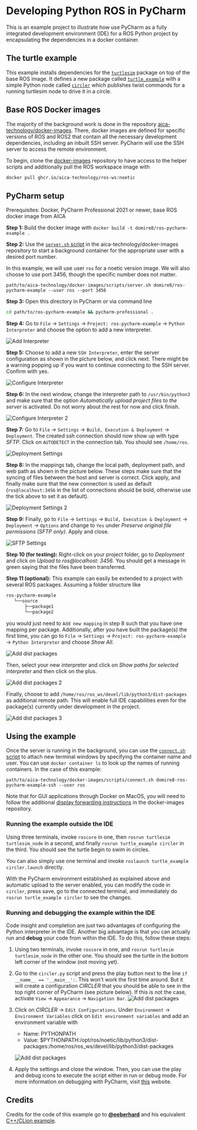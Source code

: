 # Developing Python ROS in PyCharm

This is an example project to illustrate how use PyCharm as a fully integrated development environment (IDE) for a ROS
Python project by encapsulating the dependencies in a docker container.

## The turtle example

This example installs dependencies for the [`turtlesim`](http://wiki.ros.org/turtlesim) package on top of the base ROS
image. It defines a new package called [`turtle_example`](./turtle_example) with a simple Python node
called [`circler`](./turtle_example/scripts/circler) which publishes twist commands for a running turtlesim node to
drive it in a circle.

## Base ROS Docker images

The majority of the background work is done in the
repository [aica-technology/docker-images](https://github.com/aica-technology/docker-images). There, docker images are
defined for specific versions of ROS and ROS2 that contain all the necessary development dependencies, including an
inbuilt SSH server. PyCharm will use the SSH server to access the remote environment.

To begin, clone the [docker-images](https://github.com/aica-technology/docker-images) repository to have access to the
helper scripts and additionally pull the ROS workspace image with

```bash
docker pull ghcr.io/aica-technology/ros-ws:noetic
```

## PyCharm setup

Prerequisites: Docker, PyCharm Professional 2021 or newer, base ROS docker image from AICA

**Step 1:** Build the docker image with `docker build -t domire8/ros-pycharm-example .`

**Step 2:** Use the [`server.sh` script](https://github.com/aica-technology/docker-images/blob/master/scripts/server.sh)
in the aica-technology/docker-images repository to start a background container for the appropriate user with a desired
port number.

In this example, we will use user `ros` for a noetic version image. We will also choose to use port 3456, though the
specific number does not matter.

```shell script
path/to/aica-technology/docker-images/scripts/server.sh domire8/ros-pycharm-example --user ros --port 3456
```

**Step 3:** Open this directory in PyCharm or via command line

```bash
cd path/to/ros-pycharm-example && pycharm-professional .
```

**Step 4:** Go to `File` &rarr; `Settings` &rarr; `Project: ros-pycharm-example` &rarr; `Python Interpreter` and choose
the option to add a new interpreter.

![Add Interpreter](img/add_interpreter.png)

**Step 5:** Choose to add a new `SSH Interpreter`, enter the server configuration as shown in the picture below, and
click next. There might be a warning popping up if you want to continue connecting to the SSH server. Confirm with yes.

![Configure Interpreter](img/configure_interpreter.png)

**Step 6:** In the next window, change the interpreter path to `/usr/bin/python3` and make sure that the option
*Automatically upload project files to the server* is activated. Do not worry about the rest for now and click finish.

![Configure Interpreter 2](img/configure_interpreter_2.png)

**Step 7:** Go to `File` &rarr; `Settings` &rarr; `Build, Execution & Deployment` &rarr; `Deployment`. The created ssh
connection should now show up with type *SFTP*. Click on `AUTODETECT` in the connection tab. You should see `/home/ros`.

![Deployment Settings](img/deployment_settings.png)

**Step 8:** In the mappings tab, change the local path, deployment path, and web path as shown in the picture below.
These steps make sure that the syncing of files between the host and server is correct. Click apply, and finally make
sure that the new connection is used as default (`ros@localhost:3456` in the list of connections should be bold,
otherwise use the tick above to set it as default).

![Deployment Settings 2](img/deployment_settings_2.png)

**Step 9:** Finally, go to `File` &rarr; `Settings` &rarr; `Build, Execution & Deployment` &rarr; `Deployment`
&rarr; `Options` and change to `Yes` under *Preserve original file permissions (SFTP only)*. Apply and close.

![SFTP Settings](img/sftp_settings.png)

**Step 10 (for testing):** Right-click on your project folder, go to *Deployment* and click on *Upload to ros@localhost:
3456*. You should get a message in green saying that the files have been transferred.

**Step 11 (optional):** This example can easily be extended to a project with several ROS packages. Assuming a folder
structure like

```bash
ros-pycharm-example
   └──source
       ├──package1
       └──package2
```

you would just need to `Add new mapping` in step 8 such that you have one mapping per package. Additionally, after you
have built the package(s) the first time, you can go to `File` &rarr; `Settings` &rarr; `Project: ros-pycharm-example`
&rarr; `Python Interpreter` and choose *Show All*.

![Add dist packages](img/add_dist_packages.png)

Then, select your new interpreter and click on *Show paths for selected interpreter* and then click on the plus.

![Add dist packages 2](img/add_dist_packages_2.png)

Finally, choose to add `/home/ros/ros_ws/devel/lib/python3/dist-packages` as additional remote path. This will enable
full IDE capabilities even for the package(s) currently under development in the project.

![Add dist packages 3](img/add_dist_packages_3.png)

## Using the example

Once the server is running in the background, you can use
the [`connect.sh` script](https://github.com/aica-technology/docker-images/blob/master/scripts/connect.sh)
to attach new terminal windows by specifying the container name and user. You can use `docker container ls` to look up
the names of running containers. In the case of this example:

```shell script
path/to/aica-technology/docker-images/scripts/connect.sh domire8-ros-pycharm-example-ssh --user ros
```

Note that for GUI applications through Docker on MacOS, you will need to follow the additional
[display forwarding instructions](https://github.com/aica-technology/docker-images#notes-on-x11-display-forwarding-for-mac)
in the docker-images repository.

### Running the example outside the IDE

Using three terminals, invoke `roscore` in one, then `rosrun turtlesim turtlesim_node` in a second, and finally
`rosrun turtle_example circler` in the third. You should see the turtle begin to swim in circles.

You can also simply use one terminal and invoke `roslaunch turtle_example circler.launch` directly.

With the PyCharm environment established as explained above and automatic upload to the server enabled, you can modify
the code in `circler`, press save, go to the connected terminal, and immediately do `rosrun turtle_example circler` to
see the changes.

### Running and debugging the example within the IDE

Code insight and completion are just two advantages of configuring the Python interpreter in the IDE. Another big
advantage is that you can actually run and **debug** your code from within the IDE. To do this, follow these steps:

1. Using two terminals, invoke `roscore` in one, and `rosrun turtlesim turtlesim_node` in the other one. You should see
   the turtle in the bottom left corner of the window (not moving yet).
2. Go to the `circler.py` script and press the play button next to the line `if __name__ == '__main__':`. This won't
   work the first time around. But it will create a configuration *CIRCLER* that you should be able to see in the top
   right corner of PyCharm (see picture below). If this is not the case, activate `View` &rarr; `Appearance`
   &rarr; `Navigation Bar`.
   ![Add dist packages](img/edit_configuration.png)
3. Click on *CIRCLER*  &rarr; `Edit Configurations`. Under `Environment` &rarr; `Environment Variables` click on
   `Edit environment variables` and add an environment variable with
    - Name: PYTHONPATH
    - Value: $PYTHONPATH:/opt/ros/noetic/lib/python3/dist-packages:/home/ros/ros_ws/devel/lib/python3/dist-packages

   ![Add dist packages](img/env_variables.png)
5. Apply the settings and close the window. Then, you can use the play and debug icons to execute the script either in
   run or debug mode. For more information on debugging with PyCharm,
   visit [this](https://www.jetbrains.com/help/pycharm/debugging-your-first-python-application.html) website.

## Credits

Credits for the code of this example go to **[@eeberhard](https://github.com/eeberhard)** and his
equivalent [C++/CLion example](https://github.com/eeberhard/ros-clion-example).
